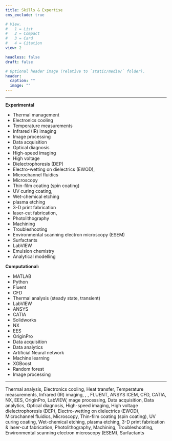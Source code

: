 ```yaml
---
title: Skills & Expertise
cms_exclude: true

# View.
#   1 = List
#   2 = Compact
#   3 = Card
#   4 = Citation
view: 2

headless: false
draft: false

# Optional header image (relative to `static/media/` folder).
header:
  caption: ""
  image: ""
---
```


---
**Experimental**
* Thermal management
* Electronics cooling
* Temperature measurements
* Infrared (IR) imaging
* Image processing
* Data acquisition
* Optical diagnosis 
* High-speed imaging
* High voltage 
* Dielectrophoresis (DEP)
* Electro-wetting on dielectrics (EWOD), 
* Microchannel fluidics
* Microscopy
* Thin-film coating (spin coating)
* UV curing coating, 
* Wet-chemical etching
* plasma etching
* 3-D print fabrication
* laser-cut fabrication, 
* Photolithography 
* Machining
* Troubleshooting
* Environmental scanning electron microscopy (ESEM)
* Surfactants
* LabVIEW
* Emulsion chemistry
* Analytical modelling

**Computational:**
* MATLAB
* Python
* Fluent
* CFD
* Thermal analysis (steady state, transient)  
* LabVIEW
* ANSYS
* CATIA
* Solidworks
* NX
* EES
* OriginPro
* Data acquisition
* Data analytics
* Artificial Neural network
* Machine learning
* XGBoost
* Random forest
* Image processing  

---
Thermal analysis, Electronics cooling, Heat transfer, 
Temperature measurements, Infrared (IR) imaging, , 
, FLUENT, ANSYS ICEM, CFD, CATIA, NX, EES, OriginPro, LabVIEW, 
mage processing, Data acquisition, Data analytics, Optical diagnosis, High-speed imaging,
High voltage dielectrophoresis (DEP), Electro-wetting on dielectrics (EWOD), 
Microchannel fluidics, Microscopy, Thin-film coating (spin coating), UV curing coating, 
Wet-chemical etching, plasma etching, 3-D print fabrication & laser-cut fabrication, 
Photolithography, Machining, Troubleshooting, Environmental scanning electron microscopy (ESEM), Surfactants
